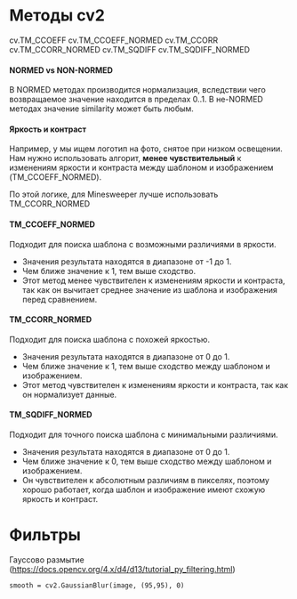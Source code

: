 Методы cv2
=========================

cv.TM_CCOEFF
cv.TM_CCOEFF_NORMED
cv.TM_CCORR
cv.TM_CCORR_NORMED
cv.TM_SQDIFF
cv.TM_SQDIFF_NORMED


#### NORMED vs NON-NORMED

В NORMED методах производится нормализация, вследствии чего возвращаемое значение находится в пределах 0..1.
В не-NORMED методах значение similarity может быть любым.

#### Яркость и контраст

Например, у мы ищем логотип на фото, снятое при низком освещении. Нам нужно использовать алгорит, **менее чувствительный**
к изменениям яркости и контраста между шаблоном и изображением (TM_CCOEFF_NORMED).

По этой логике, для Minesweeper лучше использовать TM_CCORR_NORMED

#### TM_CCOEFF_NORMED

Подходит для поиска шаблона с возможными различиями в яркости.

- Значения результата находятся в диапазоне от -1 до 1.
- Чем ближе значение к 1, тем выше сходство.
- Этот метод менее чувствителен к изменениям яркости и контраста, так как он вычитает среднее значение из шаблона и изображения перед сравнением.

#### TM_CCORR_NORMED

Подходит для поиска шаблона с похожей яркостью.

- Значения результата находятся в диапазоне от 0 до 1.
- Чем ближе значение к 1, тем выше сходство между шаблоном и изображением.
- Этот метод чувствителен к изменениям яркости и контраста, так как он нормализует данные.

#### TM_SQDIFF_NORMED

Подходит для точного поиска шаблона с минимальными различиями.
 
- Значения результата находятся в диапазоне от 0 до 1.
- Чем ближе значение к 0, тем выше сходство между шаблоном и изображением.
- Он чувствителен к абсолютным различиям в пикселях, поэтому хорошо работает, когда шаблон и изображение имеют схожую яркость и контраст.

Фильтры
==========================

Гауссово размытие (https://docs.opencv.org/4.x/d4/d13/tutorial_py_filtering.html)

    smooth = cv2.GaussianBlur(image, (95,95), 0)





